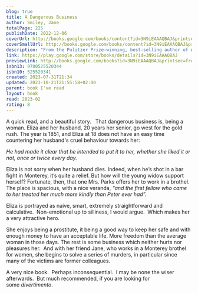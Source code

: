 ```yaml
---
blog: true
title: A Dangerous Business
author: Smiley, Jane
totalPage: 225
publishDate: 2022-12-06
coverUrl: http://books.google.com/books/content?id=3N9iEAAAQBAJ&printsec=frontcover&img=1&zoom=1&edge=curl&source=gbs_api
coverSmallUrl: http://books.google.com/books/content?id=3N9iEAAAQBAJ&printsec=frontcover&img=1&zoom=5&edge=curl&source=gbs_api
description: "From the Pulitzer Prize-winning, best-selling author of A Thousand Acres: An amazing “mash-up of a Western, a serial-killer mystery and a feminist-inflected tale of life in a bordello” (The Washington Post). In 1850s Gold Rush California two young prostitutes, best friends Eliza and Jean, attempt to find their way in a lawless town on the fringes of the Wild West—a bewitching combination of beauty and danger—as what will become the Civil War looms on the horizon. “Everyone knows that this is a dangerous business, but between you and me, being a woman is a dangerous business, and don’t let anyone tell you otherwise...&quot; Monterey, 1851. Ever since her husband was killed in a bar fight, Eliza Ripple has been working in a brothel. It seems like a better life, at least at first. The madam, Mrs. Parks, is kind, the men are (relatively) well behaved, and Eliza has attained what few women have: financial security. But when the dead bodies of young women start appearing outside of town, a darkness descends that she can't resist confronting. Side by side with her friend Jean, and inspired by her reading, especially by Edgar Allan Poe’s detective Dupin, Eliza pieces together an array of clues to try to catch the killer, all the while juggling clients who begin to seem more and more suspicious. Eliza and Jean are determined not just to survive, but to find their way in a lawless town on the fringes of the Wild West—a bewitching combination of beauty and danger—as what will become the Civil War looms on the horizon. As Mrs. Parks says, &quot;Everyone knows that this is a dangerous business, but between you and me, being a woman is a dangerous business, and don’t let anyone tell you otherwise ..."
link: https://play.google.com/store/books/details?id=3N9iEAAAQBAJ
previewLink: http://books.google.com/books?id=3N9iEAAAQBAJ&printsec=frontcover&dq=Jane+Smiley,+A+dangerous+business&hl=&as_pt=BOOKS&cd=1&source=gbs_api
isbn13: 9780525520344
isbn10: 525520341
created: 2023-07-31T21:34
updated: 2023-10-21T21:55:58+02:00
parent: book I've read
layout: book
read: 2023-02
rating: 8
---
```

  
A quick read, and a beautiful story.   That dangerous business is, being a woman.  Eliza and her husband, 20 years her senior, go west for the gold rush.  The year is 1851, and Eliza at 18 does not have an easy time countering her husband's cruel behaviour towards her:  
  
_He had made it clear that he intended to put it to her, whether she liked it or not, once or twice every day._  
  
Eliza is not sorry when her husband dies.  Indeed, when he’s shot in a bar fight in Monterey, it’s quite a relief. But how will the young widow support herself? Fortunate, then, that one Mrs. Parks offers her to work in a brothel. The place is spacious, with a nice veranda, _“and the first fellow who came to her treated her much more kindly than Peter ever had”._  
  
Eliza is portrayed as naive, smart, extremely straightforward and calculative.  Non-emotional up to silliness, I would argue.  Which makes her a very attractive hero.    
  
She enjoys being a prostitute, it being a good way to keep her safe and with enough money to have an acceptable life. More freedom than the average woman in those days. The rest is some business which neither hurts nor pleasures her.  And with her friend Jane, who works in a Monterey brothel for women, she begins to solve a series of murders, in particular since many of the victims are former colleagues.  
  
A very nice book.  Perhaps inconsequential.  I may be none the wiser afterwards.  But much recommended, if you are looking for some _divertimento_.  
